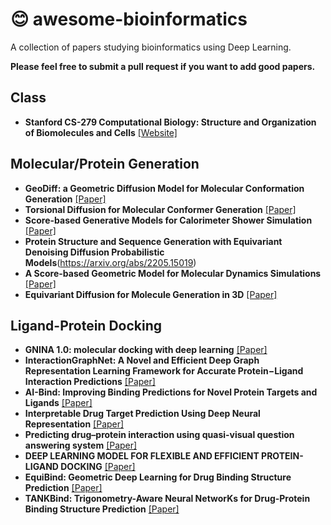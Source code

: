 # :blush: awesome-bioinformatics

A collection of papers studying bioinformatics using Deep Learning.

**Please feel free to submit a pull request if you want to add good papers.**

Class
----------

* **Stanford CS-279 Computational Biology: Structure and Organization of Biomolecules and Cells** [[Website]](https://web.stanford.edu/class/cs279/index)

Molecular/Protein Generation
----------

* **GeoDiff: a Geometric Diffusion Model for Molecular Conformation Generation** [[Paper]](https://arxiv.org/abs/2203.02923)
* **Torsional Diffusion for Molecular Conformer Generation** [[Paper]](https://arxiv.org/abs/2206.01729)
* **Score-based Generative Models for Calorimeter Shower Simulation** [[Paper]](https://arxiv.org/abs/2206.11898)
* **Protein Structure and Sequence Generation with Equivariant Denoising Diffusion Probabilistic Models**(https://arxiv.org/abs/2205.15019)
* **A Score-based Geometric Model for Molecular Dynamics Simulations** [[Paper]](https://arxiv.org/abs/2204.08672)
* **Equivariant Diffusion for Molecule Generation in 3D** [[Paper]](https://arxiv.org/abs/2203.17003)

Ligand-Protein Docking
----------

* **GNINA 1.0: molecular docking with deep learning** [[Paper]](https://jcheminf.biomedcentral.com/articles/10.1186/s13321-021-00522-2)
* **InteractionGraphNet: A Novel and Efficient Deep Graph Representation Learning Framework for Accurate Protein−Ligand Interaction Predictions** [[Paper]](https://pubs.acs.org/doi/full/10.1021/acs.jmedchem.1c01830)
* **AI-Bind: Improving Binding Predictions for Novel Protein Targets and Ligands** [[Paper]](https://arxiv.org/abs/2112.13168)
* **Interpretable Drug Target Prediction Using Deep Neural Representation** [[Paper]](https://www.ijcai.org/proceedings/2018/468)
* **Predicting drug–protein interaction using quasi-visual question answering system** [[Paper]](https://www.nature.com/articles/s42256-020-0152-y)
* **DEEP LEARNING MODEL FOR FLEXIBLE AND EFFICIENT PROTEIN-LIGAND DOCKING** [[Paper]](https://openreview.net/forum?id=WNwsnE81meC)
* **EquiBind: Geometric Deep Learning for Drug Binding Structure Prediction**  [[Paper]](https://arxiv.org/abs/2202.05146)
* **TANKBind: Trigonometry-Aware Neural NetworKs for Drug-Protein Binding Structure Prediction** [[Paper]](https://www.biorxiv.org/content/10.1101/2022.06.06.495043v1)

